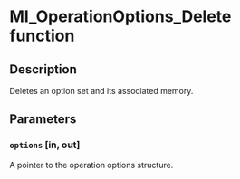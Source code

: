 # MI_OperationOptions_Delete function

## Description

Deletes an option set and its associated memory.

## Parameters

### `options` [in, out]

A pointer to the operation options structure.
